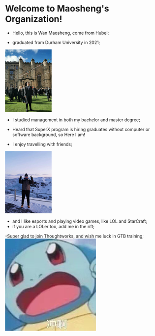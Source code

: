 # Welcome to Maosheng's Organization!

 - Hello, this is Wan Maosheng, come from Hubei;


 - graduated from Durham University in 2021;
 <img src="pic/1.jpg" alt="me in the Durham Matriculation" width = "30%">

 - I studied management in both my bachelor and master degree; 


 - Heard that SuperX program is hiring graduates without computer or software background, so Here I am!

 - I enjoy travelling with friends;
  <img src="pic/2.jpg" alt="me in Iceland" width = "30%">

 - and I like esports and playing video games, like LOL and StarCraft;
 - if you are a LOLer too, add me in the rift;

 -Super glad to join Thoughtworks, and wish me luck in GTB training;
 ![](/pic/3.jpg)

 
